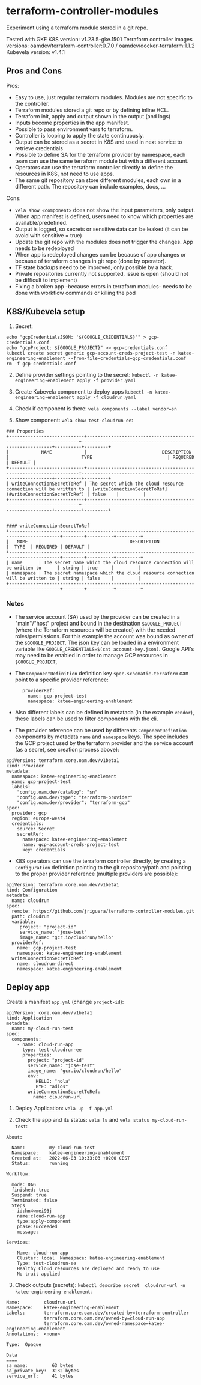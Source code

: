 # terraform-controller-modules

Experiment using a terraform module stored in a git repo.

Tested with GKE K8S version: v1.23.5-gke.1501
Terraform controller images versions: oamdev/terraform-controller:0.7.0 / oamdev/docker-terraform:1.1.2
Kubevela version: v1.4.1


## Pros and Cons

Pros:

* Easy to use, just regular terraform modules. Modules are not specific to the controller.
* Terraform modules stored a git repo or by defining inline HCL.
* Terraform init, apply and output shown in the output (and logs)
* Inputs become properties in the app manifest. 
* Possible to pass environment vars to terraform.
* Controller is looping to apply the state continuously.
* Output can be stored as a secret in K8S and used in next service to retrieve credentials
* Possible to define SA for the terraform provider by namespace, each team can use the same terraform module but with a different account.
* Operators can use the terraform controller directly to define the resources in K8S, not need to use apps.
* The same git repository can store different modules, each own in a different path. The repository can include examples, docs, ...

Cons:

* `vela show <component>` does not show the input parameters, only output. When app manifest is defined, users need to know which properties are available/predefined.
* Output is logged, so secrets or sensitive data can be leaked (it can be avoid with sensitive = true)
* Update the git repo with the modules does not trigger the changes. App needs to be redeployed
* When app is redeployed changes can be because of app changes or because of terraform changes in git repo (done by operator).
* TF state backups need to be improved, only possible by a hack.
* Private repositories currently not supported, issue is open (should not be difficult to implement)
* Fixing a broken app -because errors in terraform modules- needs to be done with workflow commands or killing the pod


## K8S/Kubevela setup

1. Secret:
```
echo "gcpCredentialsJSON: '${GOOGLE_CREDENTIALS}'" > gcp-credentials.conf
echo "gcpProject: ${GOOGLE_PROJECT}" >> gcp-credentials.conf
kubectl create secret generic gcp-account-creds-project-test -n katee-engineering-enablement --from-file=credentials=gcp-credentials.conf
rm -f gcp-credentials.conf
```

2. Define provider settings pointing to the secret: `kubectl -n katee-engineering-enablement apply -f provider.yaml`

3. Create Kubevela component to deploy apps `kubectl -n katee-engineering-enablement apply -f cloudrun.yaml`

4. Check if component is there: `vela components --label vendor=sn`

5. Show component: `vela show test-cloudrun-ee`:
```
### Properties
+----------------------------+-------------------------------------------------------------------+-----------------------------------------------------------+----------+---------+
|            NAME            |                            DESCRIPTION                            |                           TYPE                            | REQUIRED | DEFAULT |
+----------------------------+-------------------------------------------------------------------+-----------------------------------------------------------+----------+---------+
| writeConnectionSecretToRef | The secret which the cloud resource connection will be written to | [writeConnectionSecretToRef](#writeConnectionSecretToRef) | false    |         |
+----------------------------+-------------------------------------------------------------------+-----------------------------------------------------------+----------+---------+


#### writeConnectionSecretToRef
+-----------+-----------------------------------------------------------------------------+--------+----------+---------+
|   NAME    |                                 DESCRIPTION                                 |  TYPE  | REQUIRED | DEFAULT |
+-----------+-----------------------------------------------------------------------------+--------+----------+---------+
| name      | The secret name which the cloud resource connection will be written to      | string | true     |         |
| namespace | The secret namespace which the cloud resource connection will be written to | string | false    |         |
+-----------+-----------------------------------------------------------------------------+--------+----------+---------+
```


### Notes

* The service account (SA) used by the provider can be created in a "main"/"host" project and bound in the destination `$GOOGLE_PROJECT` (where the Terraform resources will be created) with the needed roles/permissions. For this example the account was bound as owner of the `$GOOGLE_PROJECT`. The json key can be loaded in a environment variable like `GOOGLE_CREDENTIALS=$(cat account-key.json)`. Google API's may need to be enabled in order to manage GCP resources in `$GOOGLE_PROJECT`,


* The `ComponentDefinition` definition key `spec.schematic.terraform` can point to a specific provider reference:
```
      providerRef:
        name: gcp-project-test
        namespace: katee-engineering-enablement
```

* Also different labels can be defined in metatada (in the example `vendor`), these labels can be used to filter components with the cli.


* The provider reference can be used by differents `ComponentDefintion` components by metadata `name` and `namespace` keys. The spec includes the GCP project used by the terraform provider and the service account (as a secret, see creation process above):

```
apiVersion: terraform.core.oam.dev/v1beta1
kind: Provider
metadata:
  namespace: katee-engineering-enablement
  name: gcp-project-test
  labels:
    "config.oam.dev/catalog": "sn"
    "config.oam.dev/type": "terraform-provider"
    "config.oam.dev/provider": "terraform-gcp"
spec:
  provider: gcp
  region: europe-west4
  credentials:
    source: Secret
    secretRef:
      namespace: katee-engineering-enablement
      name: gcp-account-creds-project-test
      key: credentials
```

* K8S operators can use the terraform controller directly, by creating a `Configuration` definition pointing to the git repository/path and pointing to the proper provider reference (multiple providers are possible):
```
apiVersion: terraform.core.oam.dev/v1beta1
kind: Configuration
metadata:
  name: cloudrun
spec:
  remote: https://github.com/jriguera/terraform-controller-modules.git
  path: cloudrun
  variable:
     project: "project-id"
     service_name: "jose-test"
     image_name: "gcr.io/cloudrun/hello"
  providerRef:
    name: gcp-project-test
    namespace: katee-engineering-enablement
  writeConnectionSecretToRef:
    name: cloudrun-direct
    namespace: katee-engineering-enablement
```


## Deploy app


Create a manifest `app.yml` (change `project-id`):
```
apiVersion: core.oam.dev/v1beta1
kind: Application
metadata:
  name: my-cloud-run-test
spec:
  components:
    - name: cloud-run-app
      type: test-cloudrun-ee
      properties:
        project: "project-id"
        service_name: "jose-test"
        image_name: "gcr.io/cloudrun/hello"
        env:
           HELLO: "hola"
           BYE: "adios"
        writeConnectionSecretToRef:
          name: cloudrun-url
```

1. Deploy Application: `vela up -f app.yml`

2. Check the app and its status: `vela ls` and `vela status my-cloud-run-test`:
```
About:

  Name:      	my-cloud-run-test             
  Namespace: 	katee-engineering-enablement  
  Created at:	2022-06-03 10:33:03 +0200 CEST
  Status:    	running                       

Workflow:

  mode: DAG
  finished: true
  Suspend: true
  Terminated: false
  Steps
  - id:hn4wmei93j
    name:cloud-run-app
    type:apply-component
    phase:succeeded 
    message:

Services:

  - Name: cloud-run-app  
    Cluster: local  Namespace: katee-engineering-enablement
    Type: test-cloudrun-ee
    Healthy Cloud resources are deployed and ready to use
    No trait applied
```

3. Check outputs (secrets): `kubectl describe secret  cloudrun-url -n katee-engineering-enablement`:
```
Name:         cloudrun-url
Namespace:    katee-engineering-enablement
Labels:       terraform.core.oam.dev/created-by=terraform-controller
              terraform.core.oam.dev/owned-by=cloud-run-app
              terraform.core.oam.dev/owned-namespace=katee-engineering-enablement
Annotations:  <none>

Type:  Opaque

Data
====
sa_name:         63 bytes
sa_private_key:  3132 bytes
service_url:     41 bytes
```


